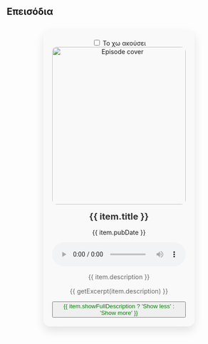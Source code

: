 
## Επεισόδια
<div class="container">
<div v-for="item in items">
    <div :id="item.guid" class="episode" v-bind:class="{ listened: !item.listened }">
        <input type="checkbox" v-model="item.listened" @change="markAsListened(item)" /> Το χω ακούσει
        <img class="cover-image" :src="item.image" alt="Episode cover" />
        <h2 class="episode-title">{{ item.title }}</h2>
        <p class="episode-pubDate">{{ item.pubDate }}</p>
        <audio ref="audioels" :id="item.guid+'time'" controls @timeupdate="updateTimeStamp(item, $event)" @ended="checkAudioEnd(item)">
        <source :src="item.audio" type="audio/mpeg">
        Your browser does not support the audio element.
        </audio>
        <p class="episode-description" v-if="item.showFullDescription">{{ item.description }}</p>
        <p class="episode-description" v-else>{{ getExcerpt(item.description) }}</p>
        <button @click="toggleDescription(item)" class="show-more-button">{{ item.showFullDescription ? 'Show less' : 'Show more' }}</button>
    </div>
</div>
</div>
  
<script setup>
import { ref, onMounted, nextTick } from 'vue'
import VueCookies from 'vue-cookies';
import axios from 'axios';
const items = ref([])
const count = ref(0)
const audioels = ref([]);

function showItems(){
    console.log(items)
}

function getExcerpt(description) {
    const maxLength = 100;
    return description.length > maxLength ? description.slice(0, maxLength) + '...' : description;
}
function toggleDescription(item) {
    item.showFullDescription = !item.showFullDescription;
}

function markAsListened(episode) {
    episode.listened = true;
    VueCookies.set(episode.guid, true, '365d'); // Set the cookie to expire in 1 day
}

function checkListenedStatus(guid) {
    return VueCookies.get(guid);
}

function updateTimeStamp(item, event) {
    const time = event.target.currentTime;
    VueCookies.set(item.guid+'time', time, '365d');
}

function checkAudioEnd(guid) {
    VueCookies.remove(guid+'time');
    this.markAsListened(guid);
}

onMounted(async ()=>{
    const response = await axios.get('/feed/index.xml');

    const xmlData = response.data;
    const parser = new DOMParser();
    const xmlDoc = parser.parseFromString(xmlData, "text/xml");
    const xmlItems = xmlDoc.getElementsByTagName("item");

    for (let i = xmlItems.length - 1; i >= 0; i--) {
      const xmlItem = xmlItems[i];
      const title = xmlItem.getElementsByTagName('title')[0].textContent;
      const description = xmlItem.getElementsByTagName('description')[0].textContent;
      const pubDate = xmlItem.getElementsByTagName('pubDate')[0].textContent;
      const image = xmlItem.getElementsByTagName('itunes:image')[0].getAttribute('href');
      const audio = xmlItem.getElementsByTagName('enclosure')[0].getAttribute('url');
      const guid = xmlItem.getElementsByTagName('guid')[0].textContent;
      
      items.value.push({ title, description, pubDate,
       image, guid, audio, showFullDescription:false,
        listened: checkListenedStatus(guid)
      });
    }

        await nextTick(()=>{
        audioels.value.map((el, i)=>{
          let savedTime = VueCookies.get(el.id);
          if (savedTime) {
             audioels.value[i].currentTime = savedTime;
          }
        })

    })

})
</script>


<style scoped>
.container {
  display: flex;
  flex-wrap: wrap;
  justify-content: center;
}

.episode {
  background-color: #f9f9f9;
  margin: 10px;
  padding: 20px;
  width: 300px;
  border-radius: 15px;
  box-shadow: 0 10px 20px rgba(0, 0, 0, 0.1);
  text-align: center;
}

audio {
  max-width: 100%;
}

.cover-image {
  width: 100%;
  border-radius: 10px;
}

.episode-title {
  margin: 15px 0;
  color: #333;
  font-size: 20px;
}

.episode-author {
  margin: 15px 0;
  color: #666;
  font-size: 16px;
}

.episode-description {
  margin: 15px 0;
  color: #666;
  font-size: 14px;
}

.episode-link {
  display: inline-block;
  margin-top: 20px;
  padding: 10px 20px;
  background-color: #3399ff;
  color: #fff;
  text-decoration: none;
  border-radius: 5px;
  transition: background-color 0.3s;
}

.episode-link:hover {
  background-color: #0077cc;
}

.show-more-button {
    color: green;
}

.listened {
  box-shadow: 0 0 3px rgba(0, 255, 0, 0.2), 0 0 6px rgba(0, 255, 0, 0.2), 0 0 9px rgba(0, 255, 0, 0.2), 0 0 12px rgba(0, 255, 0, 0.2), 0 0 15px rgba(0, 255, 0, 0.2);
}
</style>
